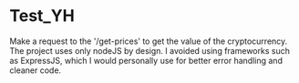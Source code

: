 # Test_YH
Make a request to the '/get-prices' to get the value of the cryptocurrency.
The project uses only nodeJS by design. I avoided using frameworks such as ExpressJS, which I would personally use for better error handling and cleaner code.
